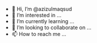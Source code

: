 - 👋 Hi, I’m @azizulmaqsud
- 👀 I’m interested in ...
- 🌱 I’m currently learning ...
- 💞️ I’m looking to collaborate on ...
- 📫 How to reach me ...

<!---
azizulmaqsud/azizulmaqsud is a ✨ special ✨ repository because its `README.md` (this file) appears on your GitHub profile.
You can click the Preview link to take a look at your changes.
--->
